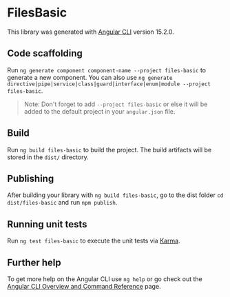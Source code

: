# FilesBasic

This library was generated with [Angular CLI](https://github.com/angular/angular-cli) version 15.2.0.

## Code scaffolding

Run `ng generate component component-name --project files-basic` to generate a new component. You can also use `ng generate directive|pipe|service|class|guard|interface|enum|module --project files-basic`.

> Note: Don't forget to add `--project files-basic` or else it will be added to the default project in your `angular.json` file.

## Build

Run `ng build files-basic` to build the project. The build artifacts will be stored in the `dist/` directory.

## Publishing

After building your library with `ng build files-basic`, go to the dist folder `cd dist/files-basic` and run `npm publish`.

## Running unit tests

Run `ng test files-basic` to execute the unit tests via [Karma](https://karma-runner.github.io).

## Further help

To get more help on the Angular CLI use `ng help` or go check out the [Angular CLI Overview and Command Reference](https://angular.io/cli) page.

